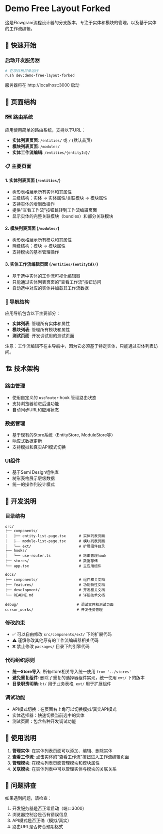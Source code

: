 # Demo Free Layout Forked

这是Flowgram流程设计器的分支版本，专注于实体和模块的管理，以及基于实体的工作流编辑。

## 🚀 快速开始

### 启动开发服务器
```bash
# 在项目根目录运行
rush dev:demo-free-layout-forked
```

服务器将在 http://localhost:3000 启动

## 📱 页面结构

### 🗺️ 路由系统

应用使用简单的路由系统，支持以下URL：

- **实体列表页面**: `/entities/` 或 `/` (默认首页)
- **模块列表页面**: `/modules/`
- **实体工作流编辑**: `/entities/{entityId}/`

### 📋 主要页面

#### 1. 实体列表页面 (`/entities/`)
- 树形表格展示所有实体和其属性
- 三级结构：实体 → 实体属性/关联模块 → 模块属性
- 支持实体的增删改操作
- 提供"查看工作流"按钮跳转到工作流编辑页面
- 显示实体的完整关联模块（bundles）和部分关联模块

#### 2. 模块列表页面 (`/modules/`)
- 树形表格展示所有模块和其属性
- 两级结构：模块 → 模块属性
- 支持模块的基本管理操作

#### 3. 实体工作流编辑页面 (`/entities/{entityId}/`)
- 基于选中实体的工作流可视化编辑器
- 只能通过实体列表页面的"查看工作流"按钮访问
- 自动选中对应的实体并加载其工作流数据

### 🧭 导航结构

应用导航包含以下主要部分：
- **实体列表**: 管理所有实体和属性
- **模块列表**: 管理所有模块和属性
- **测试页面**: 开发调试用的测试页面

注意：工作流编辑不在主导航中，因为它必须基于特定实体，只能通过实体列表访问。

## 🏗️ 技术架构

### 路由管理
- 使用自定义的 `useRouter` hook 管理路由状态
- 支持浏览器前进后退功能
- 自动同步URL和应用状态

### 数据管理
- 基于现有的Store系统（EntityStore, ModuleStore等）
- 响应式数据更新
- 支持模拟和真实API模式切换

### UI组件
- 基于Semi Design组件库
- 树形表格展示层级数据
- 统一的操作列设计模式

## 🔧 开发说明

### 目录结构
```
src/
├── components/
│   ├── entity-list-page.tsx      # 实体列表页面
│   ├── module-list-page.tsx      # 模块列表页面
│   └── ext/                      # 扩展组件目录
├── hooks/
│   └── use-router.ts             # 路由管理hook
├── stores/                       # 数据存储
└── app.tsx                       # 主应用组件

docs/
├── components/                   # 组件相关文档
├── features/                     # 功能特性文档
├── development/                  # 开发相关文档
└── README.md                     # 详细技术文档

debug/                           # 调试文件和测试页面
cursor_works/                    # 开发任务管理
```

### 修改约束
- ✅ 可以自由修改 `src/components/ext/` 下的扩展代码
- ⚠️ 谨慎修改其他原有的工作流编辑器相关代码
- ❌ 禁止修改 `packages/` 目录下的引擎代码

### 代码组织原则
- **统一Store导入**: 所有store相关导入统一使用 `from '../stores'`
- **避免重复组件**: 删除了重复的选择器组件实现，统一使用 `ext/` 下的版本
- **目录职责明确**: `bt/` 用于业务表格, `ext/` 用于扩展组件

### 调试功能
- API模式切换：在页面右上角可以切换模拟/真实API模式
- 实体选择器：快速切换当前选中的实体
- 测试页面：包含各种开发调试功能

## 📝 使用说明

1. **管理实体**: 在实体列表页面可以添加、编辑、删除实体
2. **查看工作流**: 点击实体的"查看工作流"按钮进入工作流编辑页面
3. **管理模块**: 在模块列表页面管理模块和模块属性
4. **关联模块**: 在实体列表中可以管理实体与模块的关联关系

## 🐛 问题排查

如果遇到问题，请检查：
1. 开发服务器是否正常启动（端口3000）
2. 浏览器控制台是否有错误信息
3. API模式是否正确（模拟/真实）
4. 路由URL是否符合预期格式
